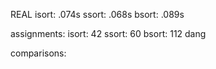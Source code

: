 REAL
isort: .074s
ssort: .068s
bsort: .089s

assignments:
isort: 42
ssort: 60
bsort: 112 dang

comparisons:

